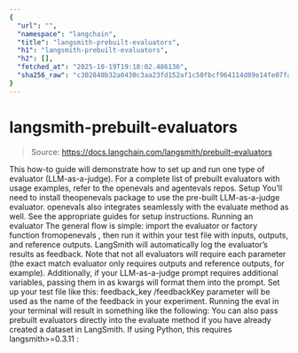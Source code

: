 ```yaml
---
{
  "url": "",
  "namespace": "langchain",
  "title": "langsmith-prebuilt-evaluators",
  "h1": "langsmith-prebuilt-evaluators",
  "h2": [],
  "fetched_at": "2025-10-19T19:18:02.486136",
  "sha256_raw": "c302840b32a0430c3aa23fd152af1c50fbcf964114d89e14fe07fac3858f7c7c"
}
---
```


# langsmith-prebuilt-evaluators

> Source: https://docs.langchain.com/langsmith/prebuilt-evaluators

This how-to guide will demonstrate how to set up and run one type of evaluator (LLM-as-a-judge). For a complete list of prebuilt evaluators with usage examples, refer to the openevals and agentevals repos.
Setup
You’ll need to install theopenevals
package to use the pre-built LLM-as-a-judge evaluator.
openevals
also integrates seamlessly with the evaluate
method as well. See the appropriate guides for setup instructions.
Running an evaluator
The general flow is simple: import the evaluator or factory function fromopenevals
, then run it within your test file with inputs, outputs, and reference outputs. LangSmith will automatically log the evaluator’s results as feedback.
Note that not all evaluators will require each parameter (the exact match evaluator only requires outputs and reference outputs, for example). Additionally, if your LLM-as-a-judge prompt requires additional variables, passing them in as kwargs will format them into the prompt.
Set up your test file like this:
feedback_key
/feedbackKey
parameter will be used as the name of the feedback in your experiment.
Running the eval in your terminal will result in something like the following:
You can also pass prebuilt evaluators directly into the evaluate
method if you have already created a dataset in LangSmith. If using Python, this requires langsmith>=0.3.11
: